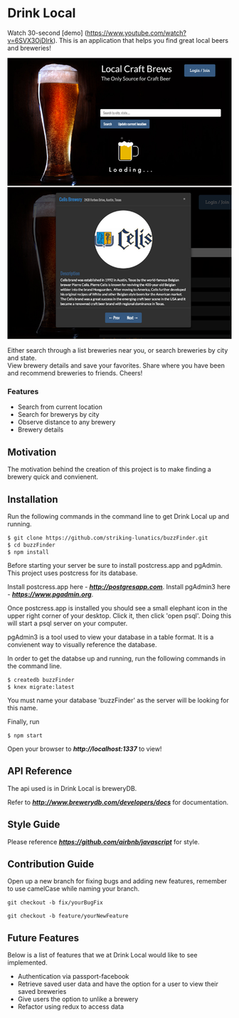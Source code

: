 # Drink Local

Watch 30-second [demo] (https://www.youtube.com/watch?v=6SVX3OjDIrk).
This is an application that helps you find great local beers and breweries!

<p align="center">
  <img src="buzz01.jpg" alt="landing" width="800"/>
  <img src="buzz02.jpg" alt="details" width="800"/>
</p>

Either search through a list breweries near you, or search breweries by city and state.   
View brewery details and save your favorites. 
Share where you have been and recommend breweries to friends. Cheers!

### Features

- Search from current location
- Search for brewerys by city
- Observe distance to any brewery
- Brewery details

## Motivation

The motivation behind the creation of this project is to make finding a brewery quick and convienent. 

## Installation

Run the following commands in the command line to get Drink Local up and running.
```
$ git clone https://github.com/striking-lunatics/buzzFinder.git
$ cd buzzFinder
$ npm install
```
Before starting your server be sure to install postcress.app and pgAdmin. This project uses postcress for its database. 

Install postcress.app here - ***http://postgresapp.com***.
Install pgAdmin3 here - ***https://www.pgadmin.org***.

Once postcress.app is installed you should see a small elephant icon in the upper right corner of your desktop. Click it, then click 'open psql'. Doing this will start a psql server on your computer. 

pgAdmin3 is a tool used to view your database in a table format. It is a convienent way to visually reference the database.

In order to get the databse up and running, run the following commands in the command line.

```
$ createdb buzzFinder 
$ knex migrate:latest 
```

You must name your database 'buzzFinder' as the server will be looking for this name. 

Finally, run
```
$ npm start
```

Open your browser to ***http://localhost:1337*** to view! 

## API Reference 

The api used is in Drink Local is breweryDB.

Refer to ***http://www.brewerydb.com/developers/docs*** for documentation. 

## Style Guide

Please reference ***https://github.com/airbnb/javascript*** for style.

## Contribution Guide

Open up a new branch for fixing bugs and adding new features, remember to use camelCase while naming your branch.

```
git checkout -b fix/yourBugFix
```

```
git checkout -b feature/yourNewFeature
```

## Future Features

Below is a list of features that we at Drink Local would like to see implemented. 

- Authentication via passport-facebook
- Retrieve saved user data and have the option for a user to view their saved breweries
- Give users the option to unlike a brewery 
- Refactor using redux to access data
